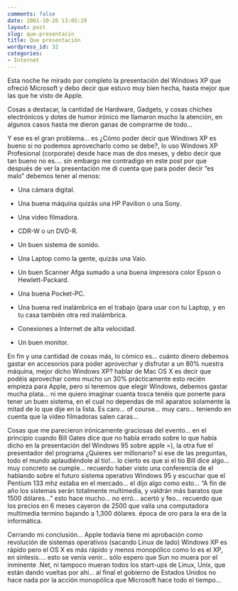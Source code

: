 ```yaml
---
comments: false
date: 2001-10-26 13:05:29
layout: post
slug: que-presentacin
title: Que presentación
wordpress_id: 32
categories:
- Internet
---
```


Esta noche he mirado por completo la presentación del Windows XP que ofreció Microsoft y debo decir que estuvo muy bien hecha, hasta mejor que las que he visto de Apple.





Cosas a destacar, la cantidad de Hardware, Gadgets, y cosas chiches electrónicos y dotes de humor irónico me llamaron mucho la atención, en algunos casos hasta me dieron ganas de comprarme de todo…





Y ese es el gran problema… es ¿Cómo poder decir que Windows XP es bueno si no podemos aprovecharlo como se debe?, lo uso Windows XP Profesional (corporate) desde hace mas de dos meses, y debo decir que tan bueno no es…. sin embargo me contradigo en este post por que después de ver la presentación me di cuenta que para poder decir “es malo” debemos tener al menos:





  


  * Una cámara digital.


  * Una buena máquina quizás una HP Pavilion o una Sony.


  * Una video filmadora.


  * CDR-W o un DVD-R.


  * Un buen sistema de sonido.


  * Una Laptop como la gente, quizás una Vaio.


  * Un buen Scanner Afga sumado a una buena impresora color Epson o Hewlett-Packard.


  * Una buena Pocket-PC.


  * Una buena red inalámbrica en el trabajo (para usar con tu Laptop, y en tu casa también otra red inalámbrica.


  * Conexiones a Internet de alta velocidad.


  * Un buen monitor.








En fin y una cantidad de cosas más, lo cómico es… cuánto dinero debemos gastar en accesorios para poder aprovechar y disfrutar a un 80% nuestra máquina, mejor dicho Windows XP? hablar de Mac OS X es decir que podéis aprovechar como mucho un 30% prácticamente esto recién empieza para Apple, pero si tenemos que elegir Windows, debemos gastar mucha plata… ni me quiero imaginar cuanta tosca tenéis que ponerte para tener un buen sistema, en el cual no dependas de mil aparatos solamente la mitad de lo que dije en la lista. Es caro… of course… muy caro… teniendo en cuenta que la video filmadoras salen caras…





Cosas que me parecieron irónicamente graciosas del evento… en el principio cuando Bill Gates dice que no había errado sobre lo que había dicho en la presentación del Windows 95 sobre apple =), la otra fue el presentador del programa ¿Quieres ser millonario? si ese de las preguntas, todo el mundo aplaudiéndole al tío!… lo cierto es que si el tío Bill dice algo… muy concreto se cumple… recuerdo haber visto una conferencia de el hablando sobre el futuro sistema operativo Windows 95 y escuchar que el Pentium 133 mhz estaba en el mercado… el dijo algo como esto… “A fin de año los sistemas serán totalmente multimedia, y valdrán más baratos que 1500 dólares…” esto hace mucho… no erró… acertó y feo… recuerdo que los precios en 6 meses cayeron de 2500 que valía una computadora multimedia termino bajando a 1,300 dólares. época de oro para la era de la informática.





Cerrando mi conclusión… Apple todavía tiene mi aprobación como revolución de sistemas operativos (sacando Linux de lado) Windows XP es rápido pero el OS X es más rápido y menos monopólico como lo es el XP, en síntesis…. esto se venía venir… sólo espero que Sun no muera por el inminente .Net, ni tampoco mueran todos los start-ups de Linux, Unix, que están dando vueltas por ahí… al final el gobierno de Estados Unidos no hace nada por la acción monopólica que Microsoft hace todo el tiempo…




 
